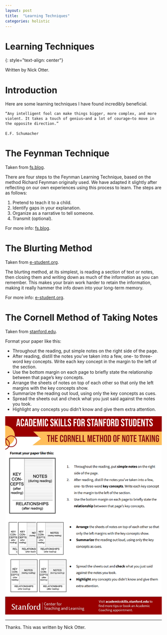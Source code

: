 ```yaml
---
layout: post
title:  "Learning Techniques"
categories: holistic
---
```


# Learning Techniques
{: style="text-align: center"}

Written by Nick Otter. 

# Introduction

Here are some learning techniques I have found incredibly beneficial. 

```
“Any intelligent fool can make things bigger, more complex, and more violent. It takes a touch of genius—and a lot of courage—to move in the opposite direction.”

E.F. Schumacher
```

# The Feynman Technique

Taken from [fs.blog](https://fs.blog/feynman-learning-technique/).

There are four steps to the Feynman Learning Technique, based on the method Richard Feynman originally used. We have adapted it slightly after reflecting on our own experiences using this process to learn. The steps are as follows:

1. Pretend to teach it to a child.<br>
2. Identify gaps in your explanation.<br> 
3. Organize as a narrative to tell someone.<br>
4. Transmit (optional).

For more info: [fs.blog](https://fs.blog/feynman-learning-technique/).

# The Blurting Method

Taken from [e-student.org](https://e-student.org/blurting-note-taking-method/#:~:text=The%20blurting%20method%2C%20at%20its,into%20your%20long%2Dterm%20memory).

The blurting method, at its simplest, is reading a section of text or notes, then closing them and writing down as much of the information as you can remember. This makes your brain work harder to retain the information, making it really hammer the info down into your long-term memory.

For more info:  [e-student.org](https://e-student.org/blurting-note-taking-method/#:~:text=The%20blurting%20method%2C%20at%20its,into%20your%20long%2Dterm%20memory).



# The Cornell Method of Taking Notes

Taken from [stanford.edu](https://studentlearning.stanford.edu/cornell-method-taking-notes#:~:text=Format%20your%20paper%20like%20this,to%20three%2Dword%20key%20concepts).

Format your paper like this:

- Throughout the reading, put simple notes on the right side of the page.<br>
- After reading, distill the notes you’ve taken into a few, one- to three-word key concepts. Write each key concept in the margin to the left of the section.<br>
- Use the bottom margin on each page to briefly state the relationship between that page’s key concepts.<br>
- Arrange the sheets of notes on top of each other so that only the left margins with the key concepts show.<br>
- Summarize the reading out loud, using only the key concepts as cues.<br>
- Spread the sheets out and check what you just said against the notes you took.<br>
- Highlight any concepts you didn’t know and give them extra attention.<br>

![](/assets/cornell_method.png)



---

Thanks. This was written by Nick Otter. 

